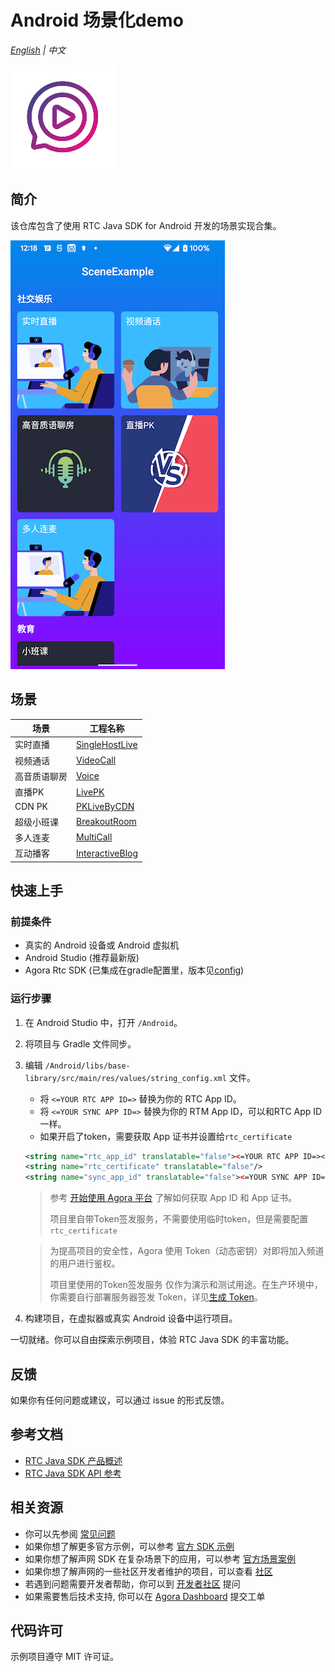 # Android 场景化demo
_[English](README.md) | 中文_

![image](img_logo.jpg)

## 简介
该仓库包含了使用 RTC Java SDK for Android 开发的场景实现合集。

![image](img_case_zh.png)

## 场景
|场景|工程名称|
|----|----|
|实时直播|[SingleHostLive](./modules/SingleHostLive/)|
|视频通话|[VideoCall](./modules/VideoCall/)|
|高音质语聊房|[Voice](./modules/Voice/)|
|直播PK|[LivePK](./modules/LivePK/)|
|CDN PK|[PKLiveByCDN](./modules/PKLiveByCDN/)|
|超级小班课|[BreakoutRoom](./modules/BreakoutRoom/)|
|多人连麦|[MultiCall](./modules/MultiCall/)|
|互动播客|[InteractiveBlog](./modules/InteractiveBlog/)|

## 快速上手
### 前提条件

- 真实的 Android 设备或 Android 虚拟机
- Android Studio (推荐最新版)
- Agora Rtc SDK (已集成在gradle配置里，版本见[config](config.gradle))

### 运行步骤

1. 在 Android Studio 中，打开 `/Android`。
2. 将项目与 Gradle 文件同步。
3. 编辑 `/Android/libs/base-library/src/main/res/values/string_config.xml` 文件。

    - 将 `<=YOUR RTC APP ID=>` 替换为你的 RTC App ID。
    - 将 `<=YOUR SYNC APP ID=>` 替换为你的 RTM App ID，可以和RTC App ID一样。
    - 如果开启了token，需要获取 App 证书并设置给`rtc_certificate`

   ```xml
   <string name="rtc_app_id" translatable="false"><=YOUR RTC APP ID=></string>
   <string name="rtc_certificate" translatable="false"/>
   <string name="sync_app_id" translatable="false"><=YOUR SYNC APP ID=></string>
   ```

   > 参考 [开始使用 Agora 平台](https://docs.agora.io/cn/Agora%20Platform/get_appid_token) 了解如何获取 App ID 和 App 证书。
   >
   > 项目里自带Token签发服务，不需要使用临时token，但是需要配置`rtc_certificate`

   > 为提高项目的安全性，Agora 使用 Token（动态密钥）对即将加入频道的用户进行鉴权。
   >
   > 项目里使用的Token签发服务 仅作为演示和测试用途。在生产环境中，你需要自行部署服务器签发 Token，详见[生成 Token](https://docs.agora.io/cn/Interactive%20Broadcast/token_server)。

4. 构建项目，在虚拟器或真实 Android 设备中运行项目。

一切就绪。你可以自由探索示例项目，体验 RTC Java SDK 的丰富功能。

## 反馈

如果你有任何问题或建议，可以通过 issue 的形式反馈。

## 参考文档

- [RTC Java SDK 产品概述](https://docs.agora.io/cn/Interactive%20Broadcast/product_live?platform=Android)
- [RTC Java SDK API 参考](https://docs.agora.io/cn/Interactive%20Broadcast/API%20Reference/java/index.html)

## 相关资源

- 你可以先参阅 [常见问题](https://docs.agora.io/cn/faq)
- 如果你想了解更多官方示例，可以参考 [官方 SDK 示例](https://github.com/AgoraIO)
- 如果你想了解声网 SDK 在复杂场景下的应用，可以参考 [官方场景案例](https://github.com/AgoraIO-usecase)
- 如果你想了解声网的一些社区开发者维护的项目，可以查看 [社区](https://github.com/AgoraIO-Community)
- 若遇到问题需要开发者帮助，你可以到 [开发者社区](https://rtcdeveloper.com/) 提问
- 如果需要售后技术支持, 你可以在 [Agora Dashboard](https://dashboard.agora.io) 提交工单

## 代码许可

示例项目遵守 MIT 许可证。